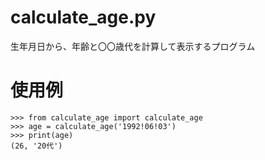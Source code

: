# calculate_age.py
生年月日から、年齢と〇〇歳代を計算して表示するプログラム

# 使用例
```
>>> from calculate_age import calculate_age
>>> age = calculate_age('1992!06!03')
>>> print(age)
(26, '20代')
```
